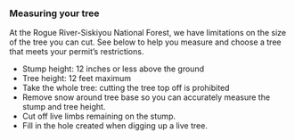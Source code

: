 ### Measuring your tree

At the Rogue River-Siskiyou National Forest, we have limitations on the size of the tree you can cut. See below to help you measure and choose a tree that meets your permit’s restrictions.

* Stump height: 12 inches or less above the ground
* Tree height: 12 feet maximum
* Take the whole tree: cutting the tree top off is prohibited
* Remove snow around tree base so you can accurately measure the stump and tree height. 
* Cut off live limbs remaining on the stump.
* Fill in the hole created when digging up a live tree.
